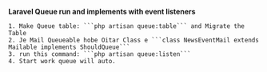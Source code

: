 __Laravel Queue run and implements with event listeners__

	1. Make Queue table: ```php artisan queue:table``` and Migrate the Table
	2. Je Mail Queueable hobe Oitar Class e ```class NewsEventMail extends Mailable implements ShouldQueue```
	3. run this command: ```php artisan queue:listen```
	4. Start work queue will auto.